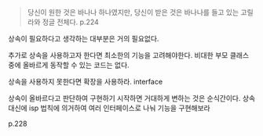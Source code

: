 > 당신이 원한 것은 바나나 하나였지만, 당신이 받은 것은 바나나를 들고 있는 고릴라와 정글 전체다. p.224

상속이 필요하다고 생각하는 대부분은 거의 필요없다.

추가로 상속을 사용하고자 한다면 최소한의 기능을 고려해야한다.
비대한 부모 클래스 중에 올바르게 동작할 수 있는 코드는 없다.

상속을 사용하지 못한다면 확장을 사용하라. interface

상속이 올바르다고 판단하여 구현하기 시작하면 거대하게 변하는 것은 순식간이다. 상속 대신에 isp 법칙에 의거하여 여러 인터페이스로 나눠 기능을 구현해보라

p.228
